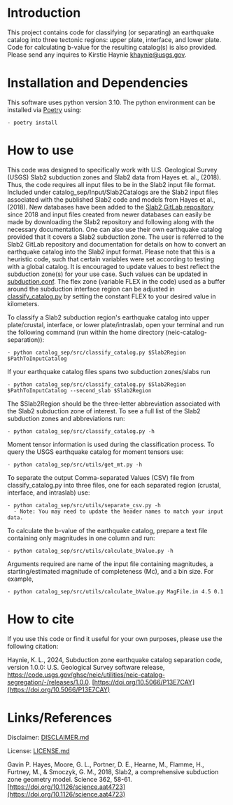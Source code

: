 # Introduction
This project contains code for classifying (or separating) an earthquake catalog into three tectonic regions: upper plate, interface, and lower plate. Code for calculating b-value for the resulting catalog(s) is also provided. Please send any inquires to Kirstie Haynie <khaynie@usgs.gov>.

# Installation and Dependencies
This software uses python version 3.10. The python environment can be installed via [Poetry](https://python-poetry.org/) using:

    - poetry install

# How to use
This code was designed to specifically work with U.S. Geological Survey (USGS) Slab2 subduction zones and Slab2 data from Hayes et. al., (2018). Thus, the code requires all input files to be in the Slab2 input file format. Included under catalog_sep/Input/Slab2Catalogs are the Slab2 input files associated with the published Slab2 code and models from Hayes et al., (2018). New databases have been added to the [Slab2 GitLab repository](https://code.usgs.gov/ghsc/esi/slab2) since 2018 and input files created from newer databases can easily be made by downloading the Slab2 repository and following along with the necessary documentation. One can also use their own earthquake catalog provided that it covers a Slab2 subduction zone. The user is referred to the Slab2 GitLab repository and documentation for details on how to convert an earthquake catalog into the Slab2 input format. Please note that this is a heuristic code, such that certain variables were set according to testing with a global catalog. It is encouraged to update values to best reflect the subduction zone(s) for your use case. Such values can be updated in [subduction.conf](catalog_sep/Input/config/subduction.conf). The flex zone (variable FLEX in the code) used as a buffer around the subduction interface region can be adjusted in [classify_catalog.py](catalog_sep/src/classify_catalog.py) by setting the constant FLEX to your desired value in kilometers.

To classify a Slab2 subduction region's earthquake catalog into upper plate/crustal, interface, or lower plate/intraslab, open your terminal and run the following command (run within the home directory (neic-catalog-separation)):

    - python catalog_sep/src/classify_catalog.py $Slab2Region $PathToInputCatalog

If your earthquake catalog files spans two subduction zones/slabs run

    - python catalog_sep/src/classify_catalog.py $Slab2Region $PathToInputCatalog --second_slab $Slab2Region

The $Slab2Region should be the three-letter abbreviation associated with the Slab2 subduction zone of interest. To see a full list of the Slab2 subduction zones and abbreviations run:

    - python catalog_sep/src/classify_catalog.py -h

Moment tensor information is used during the classification process. To query the USGS earthquake catalog for moment tensors use:

    - python catalog_sep/src/utils/get_mt.py -h

To separate the output Comma-separated Values (CSV) file from classify_catalog.py into three files, one for each separated region (crustal, interface, and intraslab) use:

    - python catalog_sep/src/utils/separate_csv.py -h
      - Note: You may need to update the header names to match your input data.

To calculate the b-value of the earthquake catalog, prepare a text file containing only magnitudes in one column and run:

    - python catalog_sep/src/utils/calculate_bValue.py -h

Arguments required are name of the input file containing magnitudes, a starting/estimated magnitude of completeness (Mc), and a bin size. For example,

    - python catalog_sep/src/utils/calculate_bValue.py MagFile.in 4.5 0.1
  
# How to cite

If you use this code or find it useful for your own purposes, please use the following citation:

Haynie, K. L., 2024, Subduction zone earthquake catalog separation code, version 1.0.0: U.S. Geological Survey software release, https://code.usgs.gov/ghsc/neic/utilities/neic-catalog-segregation/-/releases/1.0.0. [https://doi.org/10.5066/P13E7CAY](https://doi.org/10.5066/P13E7CAY)

# Links/References
Disclaimer: [DISCLAIMER.md](./DISCLAIMER.md)

License: [LICENSE.md](./LICENSE.md)

Gavin P. Hayes, Moore, G. L., Portner, D. E., Hearne, M., Flamme, H., Furtney, M., & Smoczyk, G. M., 2018, Slab2, a comprehensive subduction zone geometry model. Science 362, 58-61. [https://doi.org/10.1126/science.aat4723](https://doi.org/10.1126/science.aat4723)
